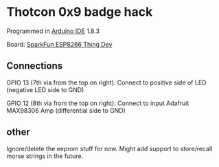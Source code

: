 # Thotcon 0x9 badge hack

Programmed in [Arduino IDE](https://www.arduino.cc/en/Main/Software) 1.8.3

Board: [SparkFun ESP8266 Thing Dev](https://learn.sparkfun.com/tutorials/esp8266-thing-development-board-hookup-guide/setting-up-arduino)

## Connections

GPIO 13 (7th via from the top on right): Connect to positive side of LED (negative LED side to GND)

GPIO 12 (8th via from the top on right): Connect to input Adafruit MAX98306 Amp (differential side to GND)

## other

Ignore/delete the eeprom stuff for now. Might add support to store/recall morse strings in the future.